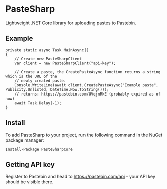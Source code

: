 # PasteSharp
Lightweight .NET Core library for uploading pastes to Pastebin.

## Example

```
private static async Task MainAsync()
{
    // Create new PasteSharpClient
    var client = new PasteSharpClient("api-key");

    // Create a paste, the CreatePasteAsync function returns a string which is the URL of the
    // newly created paste.
    Console.WriteLine(await client.CreatePasteAsync("Example paste", Publicity.Unlisted, DateTime.Now.ToString()));
    // returns: https://pastebin.com/UVqjnRkE (probably expired as of now)
    await Task.Delay(-1);
}
```

## Install
To add PasteSharp to your project, run the following command in the NuGet package manager:

``Install-Package PasteSharpCore``

## Getting API key
Register to Pastebin and head to https://pastebin.com/api - your API key should be visible there.
